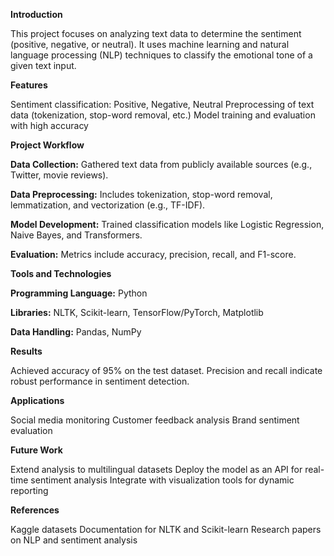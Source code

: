 **Introduction**

This project focuses on analyzing text data to determine the sentiment (positive, negative, or neutral). It uses machine learning and natural language processing (NLP) techniques to classify the emotional tone of a given text input.

**Features**

Sentiment classification: Positive, Negative, Neutral
Preprocessing of text data (tokenization, stop-word removal, etc.)
Model training and evaluation with high accuracy

**Project Workflow**

**Data Collection:** Gathered text data from publicly available sources (e.g., Twitter, movie reviews).

**Data Preprocessing:** Includes tokenization, stop-word removal, lemmatization, and vectorization (e.g., TF-IDF).

**Model Development:** Trained classification models like Logistic Regression, Naive Bayes, and Transformers.

**Evaluation:** Metrics include accuracy, precision, recall, and F1-score.

**Tools and Technologies**

**Programming Language:** Python

**Libraries:** NLTK, Scikit-learn, TensorFlow/PyTorch, Matplotlib

**Data Handling:** Pandas, NumPy

**Results**

Achieved accuracy of 95% on the test dataset. Precision and recall indicate robust performance in sentiment detection.

**Applications**

Social media monitoring
Customer feedback analysis
Brand sentiment evaluation

**Future Work**

Extend analysis to multilingual datasets
Deploy the model as an API for real-time sentiment analysis
Integrate with visualization tools for dynamic reporting

**References**

Kaggle datasets
Documentation for NLTK and Scikit-learn
Research papers on NLP and sentiment analysis
